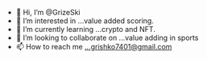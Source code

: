 - 👋 Hi, I’m @GrizeSki
- 👀 I’m interested in ...value added scoring.
- 🌱 I’m currently learning ...crypto and NFT.
- 💞️ I’m looking to collaborate on ...value adding in sports
- 📫 How to reach me ...grishko7401@gmail.com

<!---
GrizeSki/GrizeSki is a ✨ special ✨ repository because its `README.md` (this file) appears on your GitHub profile.
You can click the Preview link to take a look at your changes.
--->

